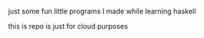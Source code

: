 just some fun little programs I made while learning haskell

this is repo is just for cloud purposes
